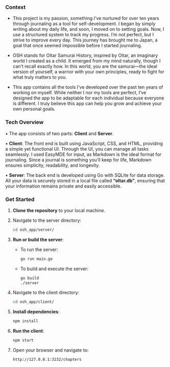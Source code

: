 ### Context 

- This project is my passion, something I’ve nurtured for over ten years through journaling as a tool for self-development. I began by simply writing about my daily life, and soon, I moved on to setting goals. Now, I use a structured system to track my progress. I’m not perfect, but I strive to improve every day. This journey has brought me to Japan, a goal that once seemed impossible before I started journaling.

- OSH stands for Oltar Samurai History, inspired by Oltar, an imaginary world I created as a child. It emerged from my mind naturally, though I can’t recall exactly how. In this world, you are the samurai—the ideal version of yourself, a warrior with your own principles, ready to fight for what truly matters to you.

- This app contains all the tools I’ve developed over the past ten years of working on myself. While neither I nor my tools are perfect, I’ve designed the app to be adaptable for each individual because everyone is different. I truly believe this app can help you grow and achieve your own personal goals.

### Tech Overview

• The app consists of two parts: **Client** and **Server**.

• **Client**: The front end is built using JavaScript, CSS, and HTML, providing a simple yet functional UI. Through the UI, you can manage all tasks seamlessly. I used EasyMDE for input, as Markdown is the ideal format for journaling. Since a journal is something you’ll keep for life, Markdown ensures simplicity, readability, and longevity.

• **Server**: The back end is developed using Go with SQLite for data storage. All your data is securely stored in a local file called **“oltar.db”**, ensuring that your information remains private and easily accessible.

### Get Started

1. **Clone the repository** to your local machine.

2. Navigate to the server directory:
   ```bash
   cd osh_app/server/
   ```

3. **Run or build the server**:
   - To run the server:
     ```bash
     go run main.go
     ```
   - To build and execute the server:
     ```bash
     go build
     ./server
     ```

4. Navigate to the client directory:
   ```bash
   cd osh_app/client/
   ```

5. **Install dependencies**:
   ```bash
   npm install
   ```

6. **Run the client**:
   ```bash
   npm start
   ```

7. Open your browser and navigate to:
   ```
   http://127.0.0.1:3232/chapters
   ```
